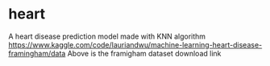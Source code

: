 # heart
A heart disease prediction model made with KNN algorithm
https://www.kaggle.com/code/lauriandwu/machine-learning-heart-disease-framingham/data
Above is the framigham dataset download link

